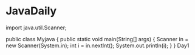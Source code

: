 # JavaDaily
import java.util.Scanner;

public class Myjava {
    public static void main(String[] args) {
        Scanner in = new Scanner(System.in);
        int i = in.nextInt();
        System.out.println(i);
    }
}
Day1

